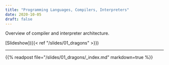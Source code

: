 ```yaml
---
title: "Programming Languages, Compilers, Interpreters"
date: 2020-10-05
draft: false
---
```


Overview of compiler and interpreter architecture.

<!--more-->

[Slideshow]({{< ref "/slides/01_dragons" >}})

---

{{% readpost file="/slides/01_dragons/_index.md" markdown=true %}}
